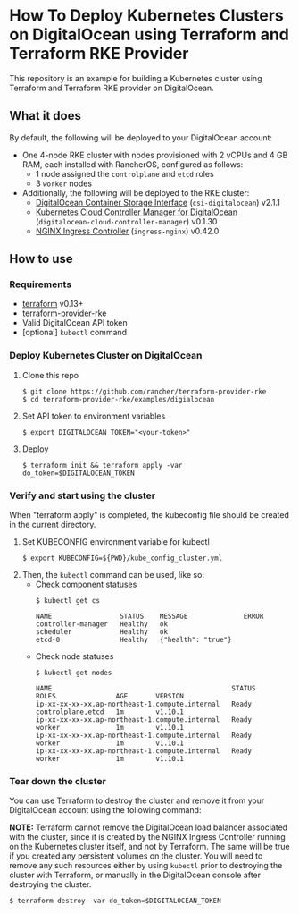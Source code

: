 # How To Deploy Kubernetes Clusters on DigitalOcean using Terraform and Terraform RKE Provider

This repository is an example for building a Kubernetes cluster using Terraform and Terraform RKE provider on DigitalOcean.

## What it does

By default, the following will be deployed to your DigitalOcean account:
-   One 4-node RKE cluster with nodes provisioned with 2 vCPUs and 4 GB RAM, each installed with RancherOS, configured as follows:
    +   1 node assigned the `controlplane` and `etcd` roles
    +   3 `worker` nodes
-   Additionally, the following will be deployed to the RKE cluster:
    +   [DigitalOcean Container Storage Interface](https://github.com/digitalocean/csi-digitalocean) (`csi-digitalocean`) v2.1.1
    +   [Kubernetes Cloud Controller Manager for DigitalOcean](https://github.com/digitalocean/digitalocean-cloud-controller-manager) (`digitalocean-cloud-controller-manager`) v0.1.30
    +   [NGINX Ingress Controller](https://github.com/kubernetes/ingress-nginx) (`ingress-nginx`) v0.42.0

## How to use

### Requirements

-   [terraform](https://terraform.io) v0.13+
-   [terraform-provider-rke](https://github.com/rancher/terraform-provider-rke)
-   Valid DigitalOcean API token
-   [optional] `kubectl` command

### Deploy Kubernetes Cluster on DigitalOcean

1.  Clone this repo
    ```console
    $ git clone https://github.com/rancher/terraform-provider-rke
    $ cd terraform-provider-rke/examples/digialocean
    ```
2.  Set API token to environment variables
    ```console
    $ export DIGITALOCEAN_TOKEN="<your-token>"
    ```
3.  Deploy
    ```console
    $ terraform init && terraform apply -var do_token=$DIGITALOCEAN_TOKEN
    ```

### Verify and start using the cluster

When "terraform apply" is completed, the kubeconfig file should be created in the current directory.

1.  Set KUBECONFIG environment variable for kubectl 
    ```console
    $ export KUBECONFIG=${PWD}/kube_config_cluster.yml
    ```
2.  Then, the `kubectl` command can be used, like so:
    -   Check component statuses
        ```console
        $ kubectl get cs

        NAME                 STATUS    MESSAGE              ERROR
        controller-manager   Healthy   ok                   
        scheduler            Healthy   ok                   
        etcd-0               Healthy   {"health": "true"}  
        ```
    -   Check node statuses
        ```console
        $ kubectl get nodes

        NAME                                             STATUS    ROLES               AGE       VERSION
        ip-xx-xx-xx-xx.ap-northeast-1.compute.internal   Ready     controlplane,etcd   1m        v1.10.1
        ip-xx-xx-xx-xx.ap-northeast-1.compute.internal   Ready     worker              1m        v1.10.1
        ip-xx-xx-xx-xx.ap-northeast-1.compute.internal   Ready     worker              1m        v1.10.1
        ip-xx-xx-xx-xx.ap-northeast-1.compute.internal   Ready     worker              1m        v1.10.1
        ```
### Tear down the cluster

You can use Terraform to destroy the cluster and remove it from your DigitalOcean account using the following command:

**NOTE:** Terraform cannot remove the DigitalOcean load balancer associated with the cluster, since it is created by the NGINX Ingress Controller running on the Kubernetes cluster itself, and not by Terraform.  The same will be true if you created any persistent volumes on the cluster.  You will need to remove any such resources either by using `kubectl` prior to destroying the cluster with Terraform, or manually in the DigitalOcean console after destroying the cluster.

```console
$ terraform destroy -var do_token=$DIGITALOCEAN_TOKEN
```